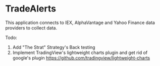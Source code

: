 # TradeAlerts
This application connects to IEX, AlphaVantage and Yahoo Finance data providers to collect data.

Todo:
1. Add "The Strat" Strategy's Back testing
2. Implement TradingView's lightweight charts plugin and get rid of google's plugin https://github.com/tradingview/lightweight-charts
